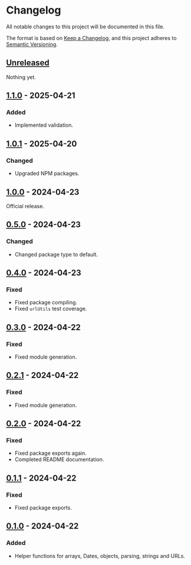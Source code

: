 # Changelog

All notable changes to this project will be documented in this file.

The format is based on [Keep a Changelog](https://keepachangelog.com/en/1.0.0/),
and this project adheres to [Semantic Versioning](https://semver.org/spec/v2.0.0.html).

## [Unreleased]

Nothing yet.

## [1.1.0] - 2025-04-21

### Added

- Implemented validation.

## [1.0.1] - 2025-04-20

### Changed

- Upgraded NPM packages.

## [1.0.0] - 2024-04-23

Official release.

## [0.5.0] - 2024-04-23

### Changed

- Changed package type to default.

## [0.4.0] - 2024-04-23

### Fixed

- Fixed package compiling.
- Fixed `urlUtils` test coverage.

## [0.3.0] - 2024-04-22

### Fixed

- Fixed module generation.

## [0.2.1] - 2024-04-22

### Fixed

- Fixed module generation.

## [0.2.0] - 2024-04-22

### Fixed

- Fixed package exports again.
- Completed README documentation.

## [0.1.1] - 2024-04-22

### Fixed

- Fixed package exports.

## [0.1.0] - 2024-04-22

### Added

- Helper functions for arrays, Dates, objects, parsing, strings and URLs.

[unreleased]: https://github.com/Logitar/js/compare/v1.1.0...HEAD
[1.1.0]: https://github.com/Logitar/js/compare/v1.0.1...v1.1.0
[1.0.1]: https://github.com/Logitar/js/compare/v1.0.1...v1.0.1
[1.0.0]: https://github.com/Logitar/js/compare/v0.5.0...v1.0.0
[0.5.0]: https://github.com/Logitar/js/compare/v0.4.0...v0.5.0
[0.4.0]: https://github.com/Logitar/js/compare/v0.3.0...v0.4.0
[0.3.0]: https://github.com/Logitar/js/compare/v0.2.1...v0.3.0
[0.2.1]: https://github.com/Logitar/js/compare/v0.2.0...v0.2.1
[0.2.0]: https://github.com/Logitar/js/compare/v0.1.1...v0.2.0
[0.1.1]: https://github.com/Logitar/js/compare/v0.1.0...v0.1.1
[0.1.0]: https://github.com/Logitar/js/releases/tag/v0.1.0
